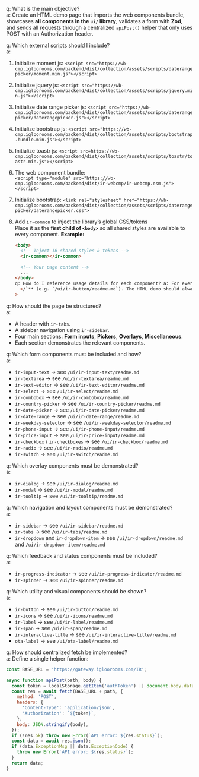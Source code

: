 q: What is the main objective?  
a: Create an HTML demo page that imports the web components bundle, showcases **all components in the `ui/` library**, validates a form with **Zod**, and sends all requests through a centralized `apiPost()` helper that only uses POST with an Authorization header.

q: Which external scripts should I include?  
a:

1. Initialize moment js:
   `<script src="https://wb-cmp.igloorooms.com/backend/dist/collection/assets/scripts/daterangepicker/moment.min.js"></script>`
2. Initialize jquery js:
   `<script src="https://wb-cmp.igloorooms.com/backend/dist/collection/assets/scripts/jquery.min.js"></script>`
3. Initialize date range picker js:
   `<script src="https://wb-cmp.igloorooms.com/backend/dist/collection/assets/scripts/daterangepicker/daterangepicker.js"></script>`
4. Initialize bootstrap js:
   `<script src="https://wb-cmp.igloorooms.com/backend/dist/collection/assets/scripts/bootstrap.bundle.min.js"></script>`
5. Initialize toastr js:
   `<script src=https://wb-cmp.igloorooms.com/backend/dist/collection/assets/scripts/toastr/toastr.min.js"></script>`
6. The web component bundle:  
   `<script type="module" src="https://wb-cmp.igloorooms.com/backend/dist/ir-webcmp/ir-webcmp.esm.js"></script>`
7. Initialize bootstrap:
   `<link rel="stylesheet" href="https://wb-cmp.igloorooms.com/backend/dist/collection/assets/scripts/daterangepicker/daterangepicker.css">`
8. Add `ir-common` to inject the library’s global CSS/tokens  
    Place it as the **first child of `<body>`** so all shared styles are available to every component.
   **Example:**

   ```html
   <body>
     <!-- Inject IR shared styles & tokens -->
     <ir-common></ir-common>

     <!-- Your page content -->
     ...
   </body>
   q: How do I reference usage details for each component? a: For every component, **refer to its own documentation file in `/ui/<component
     >/`** (e.g. `/ui/ir-button/readme.md`). The HTML demo should always follow the documented props/slots/events.</component
   >
   ```

q: How should the page be structured?  
a:

- A header with `ir-tabs`.
- A sidebar navigation using `ir-sidebar`.
- Four main sections: **Form inputs**, **Pickers**, **Overlays**, **Miscellaneous**.
- Each section demonstrates the relevant components.

q: Which form components must be included and how?  
a:

- `ir-input-text` → see `/ui/ir-input-text/readme.md`
- `ir-textarea` → see `/ui/ir-textarea/readme.md`
- `ir-text-editor` → see `/ui/ir-text-editor/readme.md`
- `ir-select` → see `/ui/ir-select/readme.md`
- `ir-combobox` → see `/ui/ir-combobox/readme.md`
- `ir-country-picker` → see `/ui/ir-country-picker/readme.md`
- `ir-date-picker` → see `/ui/ir-date-picker/readme.md`
- `ir-date-range` → see `/ui/ir-date-range/readme.md`
- `ir-weekday-selector` → see `/ui/ir-weekday-selector/readme.md`
- `ir-phone-input` → see `/ui/ir-phone-input/readme.md`
- `ir-price-input` → see `/ui/ir-price-input/readme.md`
- `ir-checkbox` / `ir-checkboxes` → see `/ui/ir-checkbox/readme.md`
- `ir-radio` → see `/ui/ir-radio/readme.md`
- `ir-switch` → see `/ui/ir-switch/readme.md`

q: Which overlay components must be demonstrated?  
a:

- `ir-dialog` → see `/ui/ir-dialog/readme.md`
- `ir-modal` → see `/ui/ir-modal/readme.md`
- `ir-tooltip` → see `/ui/ir-tooltip/readme.md`

q: Which navigation and layout components must be demonstrated?  
a:

- `ir-sidebar` → see `/ui/ir-sidebar/readme.md`
- `ir-tabs` → see `/ui/ir-tabs/readme.md`
- `ir-dropdown` and `ir-dropdown-item` → see `/ui/ir-dropdown/readme.md` and `/ui/ir-dropdown-item/readme.md`

q: Which feedback and status components must be included?  
a:

- `ir-progress-indicator` → see `/ui/ir-progress-indicator/readme.md`
- `ir-spinner` → see `/ui/ir-spinner/readme.md`

q: Which utility and visual components should be shown?  
a:

- `ir-button` → see `/ui/ir-button/readme.md`
- `ir-icons` → see `/ui/ir-icons/readme.md`
- `ir-label` → see `/ui/ir-label/readme.md`
- `ir-span` → see `/ui/ir-span/readme.md`
- `ir-interactive-title` → see `/ui/ir-interactive-title/readme.md`
- `ota-label` → see `/ui/ota-label/readme.md`

q: How should centralized fetch be implemented?  
a: Define a single helper function:

```js
const BASE_URL = 'https://gateway.igloorooms.com/IR';

async function apiPost(path, body) {
  const token = localStorage.getItem('authToken') || document.body.dataset.token || '';
  const res = await fetch(BASE_URL + path, {
    method: 'POST',
    headers: {
      'Content-Type': 'application/json',
      'Authorization': `${token}`,
    },
    body: JSON.stringify(body),
  });
  if (!res.ok) throw new Error(`API error: ${res.status}`);
  const data = await res.json();
  if (data.ExceptionMsg || data.ExceptionCode) {
    throw new Error(`API error: ${res.status}`);
  }
  return data;
}
```
